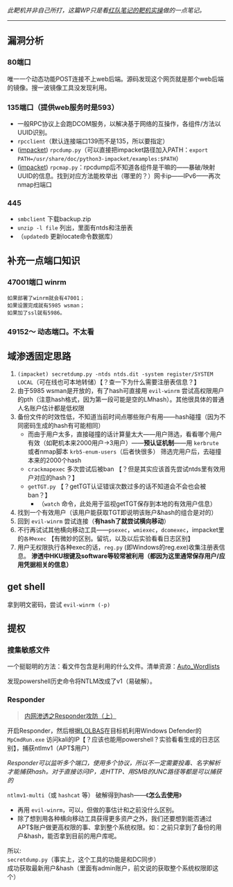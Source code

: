 *此靶机并非自己所打，这篇WP只是看[红队笔记的靶机实操](https://www.bilibili.com/video/BV1FR4y1r7Do)做的一点笔记。*

---

## 漏洞分析

### 80端口 

唯一一个动态功能POST连接不上web后端。源码发现这个网页就是那个web后端的镜像。搜一波镜像工具没发现利用。

### 135端口（提供web服务时是593）

- 一般RPC协议上会跑DCOM服务，以解决基于网络的互操作，各组件/方法以UUID识别。
- `rpcclient`（默认连接端口139而不是135，所以要指定）
- ([impacket](https://www.secureauth.com/labs/open-source-tools/impacket/)) `rpcdump.py`（可以直接把impacket路径加入PATH：`export PATH=/usr/share/doc/python3-impacket/examples:$PATH`）
- ([impacket](https://www.secureauth.com/labs/open-source-tools/impacket/)) `rpcmap.py`：rpcdump后不知道各组件是干嘛的——暴破/映射UUID的信息。找到对应方法能枚举出（哪里的？）网卡ip——IPv6——再次nmap扫端口

### 445 

- `smbclient` 下载backup.zip
- `unzip -l file` 列出，里面有ntds和注册表
- （`updatedb` 更新locate命令数据库）


## 补充一点端口知识

### 47001端口 winrm  
    如果部署了winrm就会有47001；  
    如果设置完成就有5985 wsman；  
    如果加了ssl就有5986。  

### 49152～ 动态端口。不太看


## 域渗透固定思路

1. `(impacket) secretdump.py -ntds ntds.dit -system register/SYSTEM LOCAL`（可在线也可本地转储）【？查一下为什么需要注册表信息？】
1. 由于5985 wsman是开放的，有了hash可直接用 `evil-winrm` 尝试高权限用户的pth（注意hash格式，因为第一段可能是空的LMhash）。其他很具体的普通人名账户估计都是低权限
1. 备份文件的时效性低，不知道当前时间点哪些账户有用——hash碰撞（因为不同密码生成的hash有可能相同）
    - 而由于用户太多，直接碰撞的话计算量太大——用户筛选，看看哪个用户有效（如靶机本来2000用户→3用户）——**预认证机制**——用 `kerbrute` 或者nmap脚本 `krb5-enum-users`（后者快很多）
    筛选完用户后，去碰撞本来的2000个hash
    - `crackmapexec` 多次尝试后被ban 【？但是其实应该首先尝试ntds里有效用户对应的hash？】
    - `getTGT.py` 【？getTGT认证错误次数过多的话不知道会不会也会被ban？】
        - （`watch` 命令，此处用于监视getTGT保存到本地的有效用户信息）
1. 找到一个有效用户（该用户能获取TGT即说明该账户&hash的组合是对的）
1. 回到 `evil-winrm` 尝试连接（**有hash了就尝试横向移动**）
1. 不行再试试其他横向移动工具——`psexec`，`wmiexec`，`dcomexec`，impacket里的`各种exec` 【有微妙的区别。留坑，以及以后实验看看日志区别】
1. 用户无权限执行各种exec的话，`reg.py` (即Windows的reg.exe)收集注册表信息。 **渗透中HKU根键及software等较常被利用（都因为这里通常保存用户/应用凭据相关的信息）**


## get shell

拿到明文密码，尝试 `evil-winrm (-p)`


## 提权

### 搜集敏感文件

一个挺聪明的方法：看文件包含是利用的什么文件。清单资源：[Auto_Wordlists](https://github.com/carlospolop/Auto_Wordlists/blob/main/wordlists/file_inclusion_windows.txt)

发现powershell历史命令将NTLM改成了v1（易破解）。

### Responder

> [内网渗透之Responder攻防（上）](https://www.freebuf.com/articles/network/256844.html)

开启Responder，然后根据[LOLBAS](https://lolbas-project.github.io/)在目标机利用Windows Defender的 `MpCmdRun.exe` 访问kali的IP【？应该也能用powershell？实验看看生成的日志区别】，捕获ntlmv1（APT$用户）

*Responder可以监听多个端口，使用多个协议，所以不一定需要投毒、名字解析才能捕获hash。对于直接访问IP，走HTTP、用SMB的UNC路径等都是可以捕获的*

`ntlmv1-multi`（或 `hashcat` 等） 破解得到hash——《**怎么去使用**》

- 再用 `evil-winrm`，可以，但做的事估计和之前没什么区别。
- 除了想到用各种横向移动工具获得更多资产之外，我们还要想到能否通过APT$账户做更高权限的事、拿到整个系统权限。如：之前只拿到了备份的用户&hash，能否拿到目前的用户库呢。

所以:  
`secretdump.py`（事实上，这个工具的功能是和DC同步）  
成功获取最新用户&hash（里面有admin账户，前文说的获取整个系统权限即这个）
